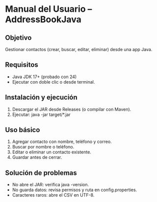 # Manual del Usuario – AddressBookJava

## Objetivo
Gestionar contactos (crear, buscar, editar, eliminar) desde una app Java.

## Requisitos
- Java JDK 17+ (probado con 24)
- Ejecutar con doble clic o desde terminal.

## Instalación y ejecución
1. Descargar el JAR desde Releases (o compilar con Maven).
2. Ejecutar:
    java -jar target/*.jar

## Uso básico
1. Agregar contacto con nombre, teléfono y correo.
2. Buscar por nombre o teléfono.
3. Editar o eliminar un contacto existente.
4. Guardar antes de cerrar.

## Solución de problemas
- No abre el JAR: verifica java -version.
- No guarda datos: revisa permisos y ruta en config.properties.
- Caracteres raros: abre el CSV en UTF-8.
